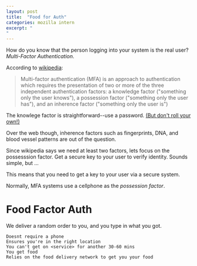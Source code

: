 ```yaml
---
layout: post
title:  "Food for Auth"
categories: mozilla intern
excerpt: "
"
---
```


How do you know that the person logging into your system is the real user? _Multi-Factor Authentication_.

According to [wikipedia](https://en.wikipedia.org/wiki/Multi-factor_authentication):
> Multi-factor authentication (MFA) is an approach to authentication which requires the presentation of two or more of the three independent authentication factors: a knowledge factor ("something only the user knows"), a possession factor ("something only the user has"), and an inherence factor ("something only the user is")

The knowlege factor is straightforward--use a password. [(But don't roll your own!)](https://crackstation.net/hashing-security.htm)

Over the web though, inherence factors such as fingerprints, DNA, and blood vessel patterns are out of the question.

Since wikipedia says we need at least two factors, lets focus on the possesssion factor. Get a secure key to your user to verify identity. Sounds simple, but ...

This means that you need to get a key to your user via a secure system.

Normally, MFA systems use a cellphone as the _possession factor_. 






# Food Factor Auth



We deliver a random order to you, and you type in what you got.



	Doesnt require a phone
	Ensures you're in the right location
	You can't get on <service> for another 30-60 mins
	You get food
	Relies on the food delivery network to get you your food

	
